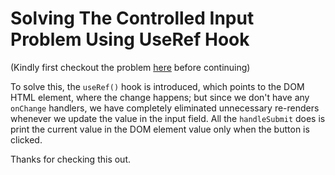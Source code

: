 # Solving The Controlled Input Problem Using UseRef Hook

(Kindly first checkout the problem
[here](https://github.com/frankoadeleye/controlled-uncontrolled-with-hooks/problem-controlled-inputs)
before continuing)

To solve this, the `useRef()` hook is introduced, which points to the DOM HTML
element, where the change happens; but since we don't have any `onChange`
handlers, we have completely eliminated unnecessary re-renders whenever we
update the value in the input field. All the `handleSubmit` does is print the
current value in the DOM element value only when the button is clicked.

Thanks for checking this out.
